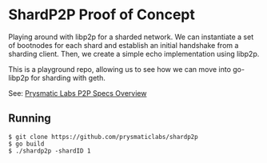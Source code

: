 # ShardP2P Proof of Concept

Playing around with libp2p for a sharded network. We can instantiate a set of bootnodes for each shard and establish an initial handshake from a sharding client. Then, we create a simple echo implementation using libp2p.

This is a playground repo, allowing us to see how we can move into go-libp2p for sharding with geth.

See: [Prysmatic Labs P2P Specs Overview](https://docs.google.com/document/d/1K9NVV2SBjxdgejWnip3l-ZYyknOdWu6i5Ot_X_y6t1k/edit#)

## Running

```
$ git clone https://github.com/prysmaticlabs/shardp2p
$ go build
$ ./shardp2p -shardID 1
```